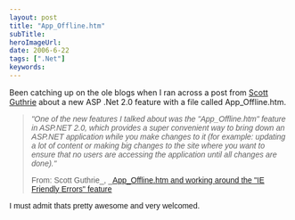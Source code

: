 ```yaml
---
layout: post 
title: "App_Offline.htm"
subTitle: 
heroImageUrl: 
date: 2006-6-22
tags: [".Net"]
keywords: 
---
```


Been catching up on the ole blogs when I ran across a post from [Scott Guthrie](http://weblogs.asp.net/scottgu)&nbsp;about a new ASP .Net 2.0 feature with a file called App_Offline.htm.&nbsp; 

> <FONT face=Arial>_"One of the new features I talked about was the "App_Offline.htm" feature in ASP.NET 2.0, which provides a super convenient way to bring down an ASP.NET application while you make changes to it (for example: updating a lot of content or making big changes to the site where you want to ensure that no users are accessing the application until all changes are done)."_</FONT>
> 
> <FONT face=Arial>From: Scott Guthrie_, _[App_Offline.htm and working around the "IE Friendly Errors" feature](http://weblogs.asp.net/scottgu/archive/2006/04/09/442332.aspx)</FONT>

<FONT face=Arial>I must admit thats pretty awesome and very welcomed.</FONT>